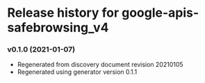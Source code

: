 # Release history for google-apis-safebrowsing_v4

### v0.1.0 (2021-01-07)

* Regenerated from discovery document revision 20210105
* Regenerated using generator version 0.1.1

